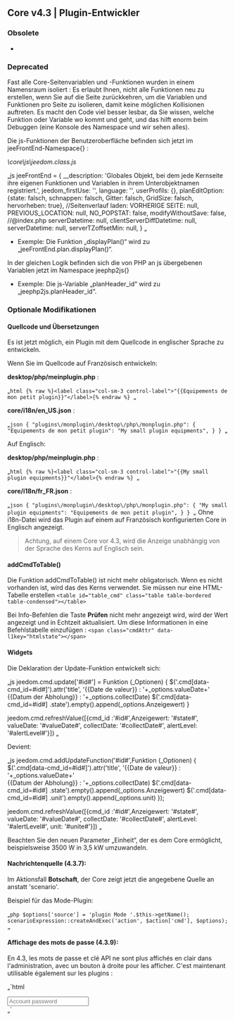 ## Core v4.3 | Plugin-Entwickler

### Obsolete

-

### Deprecated

Fast alle Core-Seitenvariablen und -Funktionen wurden in einem Namensraum isoliert : Es erlaubt Ihnen, nicht alle Funktionen neu zu erstellen, wenn Sie auf die Seite zurückkehren, um die Variablen und Funktionen pro Seite zu isolieren, damit keine möglichen Kollisionen auftreten. Es macht den Code viel besser lesbar, da Sie wissen, welche Funktion oder Variable wo kommt und geht, und das hilft enorm beim Debuggen (eine Konsole des Namespace und wir sehen alles).

Die js-Funktionen der Benutzeroberfläche befinden sich jetzt im jeeFrontEnd-Namespace{} :

*\core\js\jeedom.class.js*

„js
jeeFrontEnd = {
  __description: 'Globales Objekt, bei dem jede Kernseite ihre eigenen Funktionen und Variablen in ihrem Unterobjektnamen registriert.',
  jeedom_firstUse: '',
  language: '',
  userProfils: {},
  planEditOption: {state: falsch, schnappen: falsch, Gitter: falsch, GridSize: falsch, hervorheben: true},
  //Seitenverlauf laden:
  VORHERIGE SEITE: null,
  PREVIOUS_LOCATION: null,
  NO_POPSTAT: false,
  modifyWithoutSave: false,
  //@index.php
  serverDatetime: null,
  clientServerDiffDatetime: null,
  serverDatetime: null,
  serverTZoffsetMin: null,
}
„

- Exemple: Die Funktion „displayPlan()“ wird zu „jeeFrontEnd.plan.displayPlan()“.

In der gleichen Logik befinden sich die von PHP an js übergebenen Variablen jetzt im Namespace jeephp2js{}

- Exemple: Die js-Variable „planHeader_id“ wird zu „jeephp2js.planHeader_id“.

### Optionale Modifikationen

#### Quellcode und Übersetzungen

Es ist jetzt möglich, ein Plugin mit dem Quellcode in englischer Sprache zu entwickeln.

Wenn Sie im Quellcode auf Französisch entwickeln:

**desktop/php/meinplugin.php** :

„`html
{% raw %}<label class="col-sm-3 control-label">"{{Equipements de mon petit plugin}}"</label>{% endraw %}
„`

**core/i18n/en_US.json** :

„`json
{
  "plugins\/monplugin\/desktop\/php\/monplugin.php": {
      	"Equipements de mon petit plugin": "My small plugin equipments",
  }
}
„`

Auf Englisch:

**desktop/php/meinplugin.php** :

„`html
{% raw %}<label class="col-sm-3 control-label">"{{My small plugin equipments}}"</label>{% endraw %}
„`

**core/i18n/fr_FR.json** :

„`json
{
  "plugins\/monplugin\/desktop\/php\/monplugin.php": {
      	"My small plugin equipments": "Equipements de mon petit plugin",
  }
}
„`
Ohne i18n-Datei wird das Plugin auf einem auf Französisch konfigurierten Core in Englisch angezeigt.

> Achtung, auf einem Core vor 4.3, wird die Anzeige unabhängig von der Sprache des Kerns auf Englisch sein.



#### addCmdToTable()

Die Funktion addCmdToTable() ist nicht mehr obligatorisch. Wenn es nicht vorhanden ist, wird das des Kerns verwendet. Sie müssen nur eine HTML-Tabelle erstellen `<table id="table_cmd" class="table table-bordered table-condensed"></table> `

Bei Info-Befehlen die Taste **Prüfen** nicht mehr angezeigt wird, wird der Wert angezeigt und in Echtzeit aktualisiert. Um diese Informationen in eine Befehlstabelle einzufügen : `<span class="cmdAttr" data-l1key="htmlstate"></span> `

#### Widgets

Die Deklaration der Update-Funktion entwickelt sich:

„js
jeedom.cmd.update['#id#'] = Funktion (_Optionen) {
      $('.cmd[data-cmd_id=#id#]').attr('title', '{{Date de valeur}} : '+_options.valueDate+'<br/>{{Datum der Abholung}} : '+_options.collectDate)
      $('.cmd[data-cmd_id=#id#] .state').empty().append(_options.Anzeigewert)
    }

jeedom.cmd.refreshValue([{cmd_id :'#id#',Anzeigewert: '#state#', valueDate: '#valueDate#', collectDate: '#collectDate#', alertLevel: '#alertLevel#'}])
„

Devient:

„js
jeedom.cmd.addUpdateFunction('#id#',Funktion (_Optionen) {
      $('.cmd[data-cmd_id=#id#]').attr('title', '{{Date de valeur}} : '+_options.valueDate+'<br/>{{Datum der Abholung}} : '+_options.collectDate)
      $('.cmd[data-cmd_id=#id#] .state').empty().append(_options.Anzeigewert)
      $('.cmd[data-cmd_id=#id#] .unit').empty().append(_options.unit)
    });

jeedom.cmd.refreshValue([{cmd_id :'#id#',Anzeigewert: '#state#', valueDate: '#valueDate#', collectDate: '#collectDate#', alertLevel: '#alertLevel#', unit: '#unite#'}])
„

Beachten Sie den neuen Parameter „Einheit“, der es dem Core ermöglicht, beispielsweise 3500 W in 3,5 kW umzuwandeln.

#### Nachrichtenquelle (4.3.7):

Im Aktionsfall **Botschaft**, der Core zeigt jetzt die angegebene Quelle an anstatt 'scenario'.

Beispiel für das Mode-Plugin:

„`php
$options['source'] = 'plugin Mode '.$this->getName();
scenarioExpression::createAndExec('action', $action['cmd'], $options);
„`

#### Affichage des mots de passe (4.3.9):

En 4.3, les mots de passe et clé API ne sont plus affichés en clair dans l'administration, avec un bouton à droite pour les afficher. C'est maintenant utilisable également sur les plugins :

„`html
<div class="input-group">
    <input type="text" class="inputPassword configKey form-control" data-l1key="pass" placeholder="Account password" />
    <span class="input-group-btn">
        <a class="btn btn-default form-control bt_showPass roundedRight"><i class="fas fa-eye"></i></a>
    </span>
</div>
„`